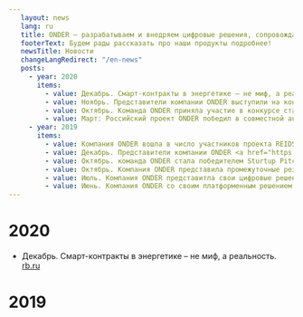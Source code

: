 ```yaml
---
   layout: news
   lang: ru
   title: ONDER — разрабатываем и внедряем цифровые решения, сопровождаем преобразования в энергетике промышленности
   footerText: Будем рады рассказать про наши продукты подробнее!
   newsTitle: Новости
   changeLangRedirect: "/en-news"
   posts: 
     - year: 2020
       items:
         - value: Декабрь. Смарт-контракты в энергетике – не миф, а реальность.<br> <a href="https://rb.ru/news/onder-pulsar/" target="_blank">rb.ru</a>
         - value: Ноябрь. Представители компании ONDER выступили на конференции Energynet.CON-2020. Было представлено два доклада. 1) «Технологические решения в системах обращения сертификатов происхождения электроэнергии». На нем был представлен прототип первого государственного реестра зеленых сертификатов, реализованный при помощи технологии блокчейн. 2) «Автоматизированный сервис поддержки исполнителей услуг управления спросом на электроэнергию», в котором были раскрыты актуальные проблемы и решения в части управления спросом.<br><a href="https://energynet.ru/con2020#!/tab/239491016-1" target="_blank">Энерджинет</a>
         - value: Октябрь. Команда ONDER приняла участие в конкурсе стартапов PowerACE 2020, который прошел в рамках ежегодной Сингапурской энергетической недели (SIEW 2020). Компания ONDER стала одной из 12 участников, отобранных из более чем 60 команд. На конкурсе ONDER представил решение для организации расчетов за электроэнергию между участниками микрогридов.
         - value: Март: Российский проект ONDER победил в совместной акселерационной программе ИВФ РТ и Pulsar.<br> <a href="https://gridcom-rt.ru/press-tsentr/novosti/smart-kontrakty-v-energetike-ne-mif-a-realnost-/" target="_blank">Сетевая компания</a>
     - year: 2019
       items:
         - value: Компания ONDER вошла в число участников проекта REIDS — The Renewable Energy Integration Demonstrator в Сингапуре. ONDER будет внедрять свое решение по peer-2-peer торговле в микрогриде, интегрируя свой продукт с такими компаниями, как EDF и Emerson.<br><a href="http://erian.ntu.edu.sg/REIDS/Pages/Partners.aspx" target="_blank">Energy Research Institute</a>
         - value: Декабрь. Представители компании ONDER <a href="https://expoelectroseti.ru/">приняли участие</a> в круглом столе, посвещенном применению технологии блокчейн в энергетическом секторе, в рамках международного форума "Электрические сети", проводимого ПАО "Россети".
         - value: Октябрь. команда ONDER стала победителем Sturtup Pitch сессии в рамках III Всемирного цифрового Саммита по Интернету Вещей и Искусственному Интеллекту.
         - value: Октябрь. Компания ONDER представила промежуточные результаты реализации проекта по орагнизации торговли в микрогридах, реализуемого в рамках REIDS, на площадке ежегодной Сингапурской энергетической недели (SIEW-2019).
         - value: Июль. Компания ONDER представитла свои цифровые решения на Международной конференции по промышленной информатике (INDIN 2019) в Хельсинки.
         - value: Июнь. Компания ONDER со своим платформенным решением для участников энергетического рынка стала приглашенным участником на международном саммите Event Horizon (блокчейн в энергетическом секторе) в Берлине.
---
```


# 2020

- Декабрь. Смарт-контракты в энергетике – не миф, а реальность.  
  [rb.ru](https://rb.ru/news/onder-pulsar/)

# 2019
